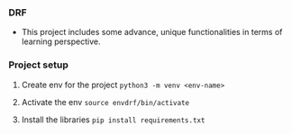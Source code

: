 ### DRF
- This project includes some advance, unique functionalities in terms of learning perspective.


### Project setup

1. Create env for the project
```python3 -m venv <env-name>```

2. Activate the env
```source envdrf/bin/activate```

3. Install the libraries
```pip install requirements.txt```